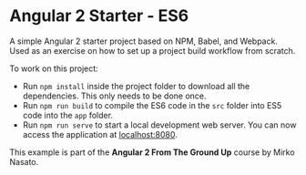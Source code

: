 # Angular 2 Starter - ES6

A simple Angular 2 starter project based on NPM, Babel, and Webpack.
Used as an exercise on how to set up a project build workflow from scratch.

To work on this project:

* Run `npm install` inside the project folder to download all the dependencies. This only needs to be done once.
* Run `npm run build` to compile the ES6 code in the `src` folder into ES5 code into the `app` folder.
* Run `npm run serve` to start a local development web server. You can now access the application at [localhost:8080](http://localhost:8080/).

This example is part of the **Angular 2 From The Ground Up** course by Mirko Nasato.

